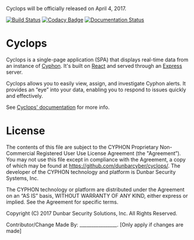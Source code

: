 Cyclops will be officially released on April 4, 2017.

[![Build Status](https://travis-ci.org/dunbarcyber/cyclops.svg?branch=master)](https://travis-ci.org/dunbarcyber/cyclops) [![Codacy Badge](https://api.codacy.com/project/badge/Grade/f5738597312a4b3a996ec8e11de24fae)](https://www.codacy.com/app/DunbarCyber/cyclops?utm_source=github.com&amp;utm_medium=referral&amp;utm_content=dunbarcyber/cyclops&amp;utm_campaign=Badge_Grade) [![Documentation Status](https://readthedocs.org/projects/cyphon-ui/badge/?version=latest)](http://cyphon.readthedocs.io/projects/cyclops/en/latest/?badge=latest)

# Cyclops

Cyclops is a single-page application (SPA) that displays real-time data from an instance of [Cyphon](https://dunbarcyber.github.io/cyphon/). It's built on [React](https://facebook.github.io/react/) and served through an [Express](https://expressjs.com/) server.

Cyclops allows you to easily view, assign, and investigate Cyphon alerts. It provides an “eye” into your data, enabling you to respond to issues quickly and effectively.

See [Cyclops' documentation](http://cyphon-ui.readthedocs.io/) for more info.

# License

The contents of this file are subject to the CYPHON Proprietary Non- Commercial Registered User Use License Agreement (the "Agreement”). You may not use this file except in compliance with the Agreement, a copy of which may be found at https://github.com/dunbarcyber/cyclops/. The developer of the CYPHON technology and platform is Dunbar Security Systems, Inc.

The CYPHON technology or platform are distributed under the Agreement on an “AS IS” basis, WITHOUT WARRANTY OF ANY KIND, either express or implied. See the Agreement for specific terms.

Copyright (C) 2017 Dunbar Security Solutions, Inc. All Rights Reserved.

Contributor/Change Made By: ________________. [Only apply if changes are made]